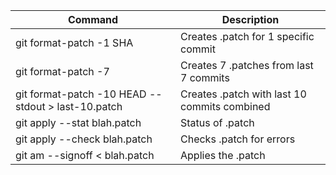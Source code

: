 | Command | Description | 
| --- | --- |
| git format-patch -1 SHA | Creates .patch for 1 specific commit |
| git format-patch -7 | Creates 7 .patches from last 7 commits |
| git format-patch -10 HEAD --stdout > last-10.patch | Creates .patch with last 10 commits combined |
| git apply --stat blah.patch | Status of .patch |
| git apply --check blah.patch | Checks .patch for errors |
| git am --signoff < blah.patch | Applies the .patch | 
